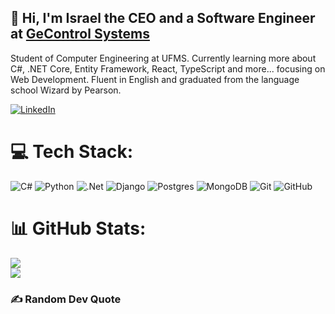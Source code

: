 ## 👋 Hi, I'm Israel the CEO and a Software Engineer at [GeControl Systems](https://www.gecontrolsistemas.com.br)
Student of Computer Engineering at UFMS.
Currently learning more about C#, .NET Core, Entity Framework, React, TypeScript and more... focusing on Web Development.
Fluent in English and graduated from the language school Wizard by Pearson.

[![LinkedIn](https://img.shields.io/badge/LinkedIn-%230077B5.svg?logo=linkedin&logoColor=white)](https://linkedin.com/in/israel-alencar-432815245) 

# 💻 Tech Stack:
![C#](https://img.shields.io/badge/c%23-%23239120.svg?style=for-the-badge&logo=csharp&logoColor=white) ![Python](https://img.shields.io/badge/python-3670A0?style=for-the-badge&logo=python&logoColor=ffdd54) ![.Net](https://img.shields.io/badge/.NET-5C2D91?style=for-the-badge&logo=.net&logoColor=white) ![Django](https://img.shields.io/badge/django-%23092E20.svg?style=for-the-badge&logo=django&logoColor=white) ![Postgres](https://img.shields.io/badge/postgres-%23316192.svg?style=for-the-badge&logo=postgresql&logoColor=white) ![MongoDB](https://img.shields.io/badge/MongoDB-%234ea94b.svg?style=for-the-badge&logo=mongodb&logoColor=white) ![Git](https://img.shields.io/badge/git-%23F05033.svg?style=for-the-badge&logo=git&logoColor=white) ![GitHub](https://img.shields.io/badge/github-%23121011.svg?style=for-the-badge&logo=github&logoColor=white)
# 📊 GitHub Stats:
![](https://github-readme-streak-stats.herokuapp.com/?user=IsraelRAlencar&theme=one_dark_pro&hide_border=true)<br/> 
![](https://github-readme-stats.vercel.app/api/top-langs/?username=IsraelRAlencar&theme=one_dark_pro&hide_border=true&include_all_commits=true&count_private=true&layout=compact)

### ✍️ Random Dev Quote

<!-- Proudly created with GPRM ( https://gprm.itsvg.in ) -->

